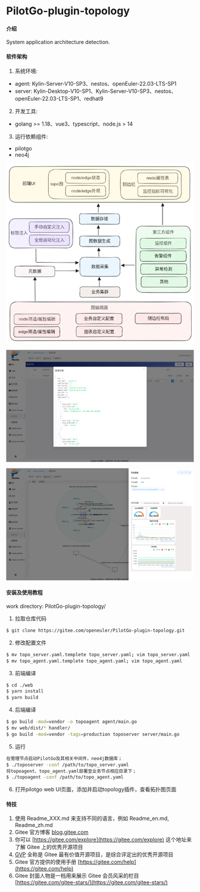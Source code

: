 # PilotGo-plugin-topology

#### 介绍
System application architecture detection.

#### 软件架构
1. 系统环境: 
- agent: Kylin-Server-V10-SP3、nestos、openEuler-22.03-LTS-SP1
- server: Kylin-Desktop-V10-SP1、Kylin-Server-V10-SP3、nestos、openEuler-22.03-LTS-SP1、redhat9
2. 开发工具:
- golang >= 1.18、vue3、typescript、node.js > 14
3. 运行依赖组件:
- pilotgo
- neo4j

![Alt text](docs/pilotgo-plugin-topo.png)

![Alt text](docs/custom-configuration.png)

![Alt text](docs/architecture-topo.png)

#### 安装及使用教程
work directory: PilotGo-plugin-topology/
1. 拉取仓库代码
```bash
$ git clone https://gitee.com/openeuler/PilotGo-plugin-topology.git
```
2. 修改配置文件
```bash
$ mv topo_server.yaml.templete topo_server.yaml; vim topo_server.yaml
$ mv topo_agent.yaml.templete topo_agent.yaml; vim topo_agent.yaml
```
3. 前端编译
```bash
$ cd ./web
$ yarn install
$ yarn build
```
4. 后端编译
```bash
$ go build -mod=vendor -o topoagent agent/main.go
$ mv web/dist/* handler/
$ go build -mod=vendor -tags=production toposerver server/main.go
```
5. 运行
```bash
在管理节点启动PilotGo及其相关中间件，neo4j数据库；
$ ./toposerver -conf /path/to/topo_server.yaml
将topoagent、topo_agent.yaml部署至业务节点相应目录下；
$ ./topoagent -conf /path/to/topo_agent.yaml
```
6. 打开pilotgo web UI页面，添加并启动topology插件，查看拓扑图页面

#### 特技

1.  使用 Readme\_XXX.md 来支持不同的语言，例如 Readme\_en.md, Readme\_zh.md
2.  Gitee 官方博客 [blog.gitee.com](https://blog.gitee.com)
3.  你可以 [https://gitee.com/explore](https://gitee.com/explore) 这个地址来了解 Gitee 上的优秀开源项目
4.  [GVP](https://gitee.com/gvp) 全称是 Gitee 最有价值开源项目，是综合评定出的优秀开源项目
5.  Gitee 官方提供的使用手册 [https://gitee.com/help](https://gitee.com/help)
6.  Gitee 封面人物是一档用来展示 Gitee 会员风采的栏目 [https://gitee.com/gitee-stars/](https://gitee.com/gitee-stars/)
